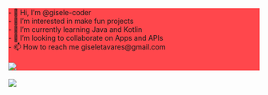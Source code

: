 <!---
gisele-coder/gisele-coder is a ✨ special ✨ repository because its `README.md` (this file) appears on your GitHub profile.
You can click the Preview link to take a look at your changes.
--->
<div style="background-color: #FF474C;">
- 👋 Hi, I’m @gisele-coder <br/>
- 👀 I’m interested in make fun projects <br/>
- 🌱 I’m currently learning Java and Kotlin <br/>
- 💞️ I’m looking to collaborate on Apps and APIs <br/>
- 📫 How to reach me giseletavares@gmail.com <br/>
  <br/>
  <img src="https://github-readme-stats.vercel.app/api/top-langs/?username=gisele-coder&layout=compact&langs_count=7&theme=onedark" /></div>
  <br/>
  <img src="https://github-readme-stats.vercel.app/api?username=gisele-coder&show_icons=true&theme=onedark&include_all_commits=true&count_private=true" />
</div>


